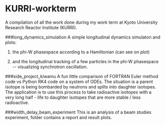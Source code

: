 # KURRI-workterm
A compilation of all the work done during my work term at Kyoto University Research Reactor Institute (KURRI).


###long_dynamics_simulation
A simple longitudinal dynamics simulaton and
plots:
1. the phi-W phasespace according to a Hamiltonian (can see on plot)

2. and the longitudinal tracking of a few particles in the phi-W phasespace -- visualizing synchrotron oscillation.

###side_project_kiwamu
A fun little comparison of FORTRAN Euler method
code vs Python RK4 code on a system of ODEs. The situation is a parent
isotope is being bombarded by neutrons and splits into daughter
isotopes. The application is to use this process to take radioactive
isotopes with a very long half - life to daughter isotopes that are more
stable / less radioactive.

###width_delay_beam_experiment
This is an analysis of a beam studies experiment, folder contains a
report and result plots.
